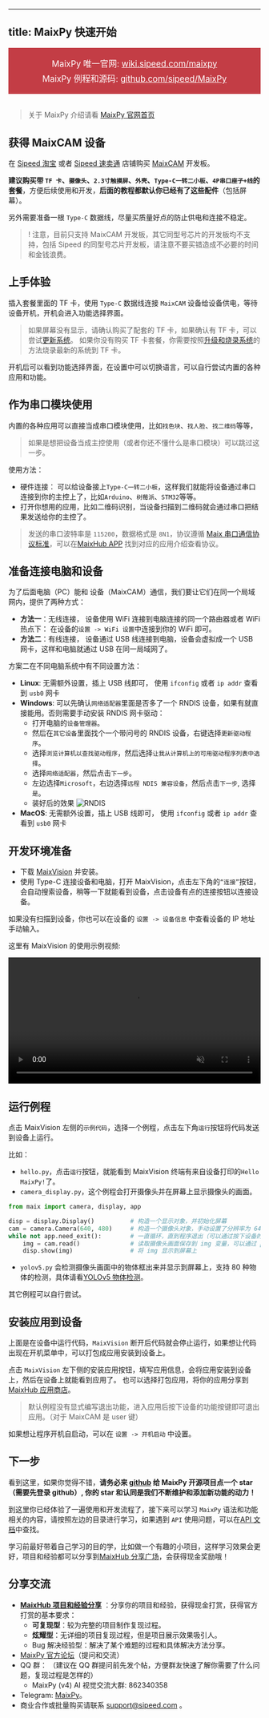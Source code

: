 
---
title: MaixPy 快速开始
---

<div style="font-size: 1.2em;border: 2px solid green; border-color:#c33d45;padding:1em; text-align:center; background: #c33d45; color: white">
    MaixPy 唯一官网: <a target="_blank" style="color: white" href="https://wiki.sipeed.com/maixpy">
        wiki.sipeed.com/maixpy
    </a>
    <br>
    <div style="height:0.4em"></div>
    MaixPy 例程和源码: <a target="_blank" style="color: white" href="https://github.com/sipeed/MaixPy">
        github.com/sipeed/MaixPy
    </a>
</div>
<br>

> 关于 MaixPy 介绍请看 [MaixPy 官网首页](../../README.md)

## 获得 MaixCAM 设备

在 [Sipeed 淘宝](https://sipeed.taobao.com) 或者 [Sipeed 速卖通](https://sipeed.aliexpress.com) 店铺购买 <a href="https://wiki.sipeed.com/maixcam" target="_blank">MaixCAM</a> 开发板。

**建议购买带 `TF 卡`、`摄像头`、`2.3寸触摸屏`、`外壳`、`Type-C一转二小板`、`4P串口座子+线`的套餐**，方便后续使用和开发，**后面的教程都默认你已经有了这些配件**（包括屏幕）。

另外需要准备一根 `Type-C` 数据线，尽量买质量好点的防止供电和连接不稳定。

>! 注意，目前只支持 MaixCAM 开发板，其它同型号芯片的开发板均不支持，包括 Sipeed 的同型号芯片开发板，请注意不要买错造成不必要的时间和金钱浪费。


## 上手体验

插入套餐里面的 TF 卡，使用 `Type-C` 数据线连接 `MaixCAM` 设备给设备供电，等待设备开机，开机会进入功能选择界面。
> 如果屏幕没有显示，请确认购买了配套的 TF 卡，如果确认有 TF 卡，可以尝试[更新系统](./basic/os.md)。
> 如果你没有购买 TF 卡套餐，你需要按照[升级和烧录系统](./basic/os.md)的方法烧录最新的系统到 TF 卡。

开机后可以看到功能选择界面，在设置中可以切换语言，可以自行尝试内置的各种应用和功能。

## 作为串口模块使用

内置的各种应用可以直接当成串口模块使用，比如`找色块`、`找人脸`、`找二维码`等等，
> 如果是想把设备当成主控使用（或者你还不懂什么是串口模块）可以跳过这一步。

使用方法：
* 硬件连接： 可以给设备接上`Type-C一转二小板`，这样我们就能将设备通过串口连接到你的主控上了，比如`Arduino`、`树莓派`、`STM32`等等。
* 打开你想用的应用，比如二维码识别，当设备扫描到二维码就会通过串口把结果发送给你的主控了。
> 发送的串口波特率是 `115200`，数据格式是 `8N1`，协议遵循 [Maix 串口通信协议标准](https://wiki.sipeed.com/maixcdk/docs/doc/convention/protoco.md)，可以在[MaixHub APP](https://maixhub.com/app) 找到对应的应用介绍查看协议。

## 准备连接电脑和设备

为了后面电脑（PC）能和 设备（MaixCAM）通信，我们要让它们在同一个局域网内，提供了两种方式：
* **方法一**：无线连接， 设备使用 WiFi 连接到电脑连接的同一个路由器或者 WiFi 热点下： 在设备的`设置 -> WiFi 设置`中连接到你的 WiFi 即可。
* **方法二**：有线连接， 设备通过 USB 线连接到电脑，设备会虚拟成一个 USB 网卡，这样和电脑就通过 USB 在同一局域网了。

方案二在不同电脑系统中有不同设置方法：
* **Linux**: 无需额外设置，插上 USB 线即可， 使用 `ifconfig` 或者 `ip addr` 查看到 `usb0` 网卡
* **Windows**: 可以先确认`网络适配器`里面是否多了一个 RNDIS 设备，如果有就直接能用。否则需要手动安装 RNDIS 网卡驱动：
  * 打开电脑的`设备管理器`。
  * 然后在`其它设备`里面找个一个带问号的 RNDIS 设备，右键选择`更新驱动程序`。
  * 选择`浏览计算机以查找驱动程序`，然后选择`让我从计算机上的可用驱动程序列表中选择`。
  * 选择`网络适配器`，然后点击`下一步`。
  * 左边选择`Microsoft`，右边选择`远程 NDIS 兼容设备`，然后点击`下一步`, 选择`是`。
  * 装好后的效果
  ![RNDIS](../../static/image/rndis_windows.jpg)
* **MacOS**: 无需额外设置，插上 USB 线即可， 使用 `ifconfig` 或者 `ip addr` 查看到 `usb0` 网卡

## 开发环境准备

* 下载 [MaixVision](https://wiki.sipeed.com/maixvision) 并安装。
* 使用 Type-C 连接设备和电脑，打开 MaixVision，点击左下角的`“连接”`按钮，会自动搜索设备，稍等一下就能看到设备，点击设备有点的连接按钮以连接设备。

如果没有扫描到设备，你也可以在设备的 `设置 -> 设备信息` 中查看设备的 IP 地址手动输入。

这里有 MaixVision 的使用示例视频:

<video style="width:100%" controls muted preload src="/static/video/maixvision.mp4"></video>

## 运行例程

点击 MaixVision 左侧的`示例代码`，选择一个例程，点击左下角`运行`按钮将代码发送到设备上运行。

比如：
* `hello.py`，点击`运行`按钮，就能看到 MaixVision 终端有来自设备打印的`Hello MaixPy!`了。
* `camera_display.py`，这个例程会打开摄像头并在屏幕上显示摄像头的画面。
```python
from maix import camera, display, app

disp = display.Display()          # 构造一个显示对象，并初始化屏幕
cam = camera.Camera(640, 480)     # 构造一个摄像头对象，手动设置了分辨率为 640x480, 并初始化摄像头
while not app.need_exit():        # 一直循环，直到程序退出（可以通过按下设备的功能按键退出或者 MaixVision 点击停止按钮退出）
    img = cam.read()              # 读取摄像头画面保存到 img 变量，可以通过 print(img) 来打印 img 的详情
    disp.show(img)                # 将 img 显示到屏幕上
```
* `yolov5.py` 会检测摄像头画面中的物体框出来并显示到屏幕上，支持 80 种物体的检测，具体请看[YOLOv5 物体检测](./vision/yolov5.md)。

其它例程可以自行尝试。

## 安装应用到设备

上面是在设备中运行代码，`MaixVision` 断开后代码就会停止运行，如果想让代码出现在开机菜单中，可以打包成应用安装到设备上。

点击 `MaixVision` 左下侧的安装应用按钮，填写应用信息，会将应用安装到设备上，然后在设备上就能看到应用了。
也可以选择打包应用，将你的应用分享到[MaixHub 应用商店](https://maixhub.com/app)。

> 默认例程没有显式编写退出功能，进入应用后按下设备的功能按键即可退出应用。（对于 MaixCAM 是 user 键）

如果想让程序开机自启动，可以在 `设置 -> 开机启动` 中设置。


## 下一步

看到这里，如果你觉得不错，**请务必来 [github](https://github.com/sipeed/MaixPy) 给 MaixPy 开源项目点一个 star（需要先登录 github）, 你的 star 和认同是我们不断维护和添加新功能的动力！**

到这里你已经体验了一遍使用和开发流程了，接下来可以学习 `MaixPy` 语法和功能相关的内容，请按照左边的目录进行学习，如果遇到 `API` 使用问题，可以在[API 文档](/api/)中查找。

学习前最好带着自己学习的目的学，比如做一个有趣的小项目，这样学习效果会更好，项目和经验都可以分享到[MaixHub 分享广场](https://maixhub.com/share)，会获得现金奖励哦！

## 分享交流

* **[MaixHub 项目和经验分享](https://maixhub.com/share)** ：分享你的项目和经验，获得现金打赏，获得官方打赏的基本要求：
  * **可复现型**：较为完整的项目制作复现过程。
  * **炫耀型**：无详细的项目复现过程，但是项目展示效果吸引人。
  * Bug 解决经验型：解决了某个难题的过程和具体解决方法分享。
* [MaixPy 官方论坛](https://maixhub.com/discussion/maixpy)（提问和交流）
* QQ 群： （建议在 QQ 群提问前先发个帖，方便群友快速了解你需要了什么问题，复现过程是怎样的）
  * MaixPy (v4) AI 视觉交流大群: 862340358
* Telegram: [MaixPy](https://t.me/maixpy)。
* 商业合作或批量购买请联系 support@sipeed.com 。

